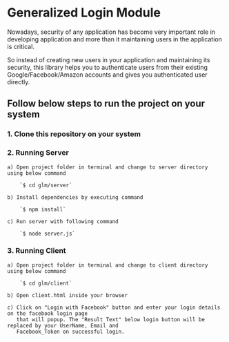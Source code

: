 
# Generalized Login Module #

Nowadays, security of any application has become very important role in developing 
application and more than it maintaining users in the application is critical. 

So instead of creating new users in your application and maintaining its security, 
this library helps you to authenticate users from their existing Google/Facebook/Amazon
accounts and gives you authenticated user directly.
    

## Follow below steps to run the project on your system ##

### 1. Clone this repository on your system ###

### 2. Running Server ###

    a) Open project folder in terminal and change to server directory using below command 

        `$ cd glm/server`

    b) Install dependencies by executing command 

        `$ npm install` 

    c) Run server with following command 

        `$ node server.js` 

### 3. Running Client ###

    a) Open project folder in terminal and change to client directory using below command 

        `$ cd glm/client` 

    b) Open client.html inside your browser 

    c) Click on "Login with Facebook" button and enter your login details on the facebook login page 
       that will popup. The "Result Text" below login button will be replaced by your UserName, Email and 
       Facebook_Token on successful login.